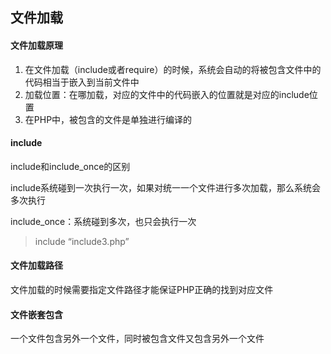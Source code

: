 ## 文件加载

#### 文件加载原理

1. 在文件加载（include或者require）的时候，系统会自动的将被包含文件中的代码相当于嵌入到当前文件中
2. 加载位置：在哪加载，对应的文件中的代码嵌入的位置就是对应的include位置
3. 在PHP中，被包含的文件是单独进行编译的

#### include

include和include_once的区别

include系统碰到一次执行一次，如果对统一一个文件进行多次加载，那么系统会多次执行

include_once：系统碰到多次，也只会执行一次

> include “include3.php”

#### 文件加载路径

文件加载的时候需要指定文件路径才能保证PHP正确的找到对应文件

#### 文件嵌套包含

一个文件包含另外一个文件，同时被包含文件又包含另外一个文件




